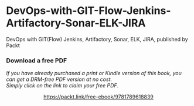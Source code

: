 # DevOps-with-GIT-Flow-Jenkins-Artifactory-Sonar-ELK-JIRA
DevOps with GIT(Flow) Jenkins, Artifactory, Sonar, ELK, JIRA, published by Packt
### Download a free PDF

 <i>If you have already purchased a print or Kindle version of this book, you can get a DRM-free PDF version at no cost.<br>Simply click on the link to claim your free PDF.</i>
<p align="center"> <a href="https://packt.link/free-ebook/9781789618839">https://packt.link/free-ebook/9781789618839 </a> </p>